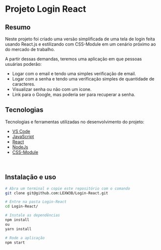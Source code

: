 
# Projeto Login React

## Resumo

Neste projeto foi criado uma versão simplificada de uma tela de login feita usando React.js e estilizando com CSS-Module em um cenário próximo ao do mercado de trabalho.

A partir dessas demandas, teremos uma aplicação em que pessoas usuárias poderão:
<ul>
  <li>
    Logar com o email e tendo uma simples verificação de email.
  </li>
  <li>
    Logar com a senha e tendo uma verificação simples de quantidade de caracteres.
  </li>
  <li>
    Visualizar senha ou não com um icone.
  </li>
  <li>
    Link para o Google, mas poderia ser para recuperar a senha.
  </li>
</ul>

## Tecnologias

Tecnologias e ferramentas utilizadas no desenvolvimento do projeto:

- [VS Code](https://code.visualstudio.com/)
- [JavaScript]()
- [React]()
- [NodeJs]()
- [CSS-Module]()

<br>

## Instalação e uso

```bash
# Abra um terminal e copie este repositório com o comando
git clone git@github.com:LEXW3B/Login-React.git

# Entre na pasta Login-React
cd Login-React/

# Instale as dependências 
npm install
ou
yarn install

# Rode a aplicação
npm start
